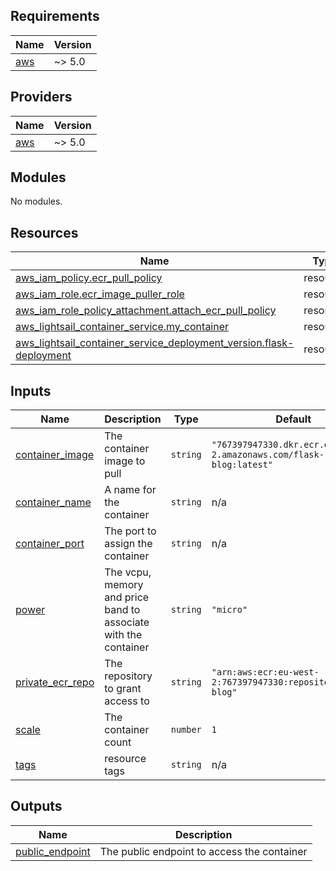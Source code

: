 ## Requirements

| Name | Version |
|------|---------|
| <a name="requirement_aws"></a> [aws](#requirement\_aws) | ~> 5.0 |

## Providers

| Name | Version |
|------|---------|
| <a name="provider_aws"></a> [aws](#provider\_aws) | ~> 5.0 |

## Modules

No modules.

## Resources

| Name | Type |
|------|------|
| [aws_iam_policy.ecr_pull_policy](https://registry.terraform.io/providers/hashicorp/aws/latest/docs/resources/iam_policy) | resource |
| [aws_iam_role.ecr_image_puller_role](https://registry.terraform.io/providers/hashicorp/aws/latest/docs/resources/iam_role) | resource |
| [aws_iam_role_policy_attachment.attach_ecr_pull_policy](https://registry.terraform.io/providers/hashicorp/aws/latest/docs/resources/iam_role_policy_attachment) | resource |
| [aws_lightsail_container_service.my_container](https://registry.terraform.io/providers/hashicorp/aws/latest/docs/resources/lightsail_container_service) | resource |
| [aws_lightsail_container_service_deployment_version.flask-deployment](https://registry.terraform.io/providers/hashicorp/aws/latest/docs/resources/lightsail_container_service_deployment_version) | resource |

## Inputs

| Name | Description | Type | Default | Required |
|------|-------------|------|---------|:--------:|
| <a name="input_container_image"></a> [container\_image](#input\_container\_image) | The container image to pull | `string` | `"767397947330.dkr.ecr.eu-west-2.amazonaws.com/flask-blog:latest"` | no |
| <a name="input_container_name"></a> [container\_name](#input\_container\_name) | A name for the container | `string` | n/a | yes |
| <a name="input_container_port"></a> [container\_port](#input\_container\_port) | The port to assign the container | `string` | n/a | yes |
| <a name="input_power"></a> [power](#input\_power) | The vcpu, memory and price band to associate with the container | `string` | `"micro"` | no |
| <a name="input_private_ecr_repo"></a> [private\_ecr\_repo](#input\_private\_ecr\_repo) | The repository to grant access to | `string` | `"arn:aws:ecr:eu-west-2:767397947330:repository/flask-blog"` | no |
| <a name="input_scale"></a> [scale](#input\_scale) | The container count | `number` | `1` | no |
| <a name="input_tags"></a> [tags](#input\_tags) | resource tags | `string` | n/a | yes |

## Outputs

| Name | Description |
|------|-------------|
| <a name="output_public_endpoint"></a> [public\_endpoint](#output\_public\_endpoint) | The public endpoint to access the container |
